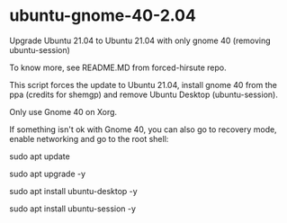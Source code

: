# ubuntu-gnome-40-2.04
Upgrade Ubuntu 21.04 to Ubuntu 21.04 with only gnome 40 (removing ubuntu-session)

To know more, see README.MD from forced-hirsute repo.

This script forces the update to Ubuntu 21.04, install gnome 40 from the ppa (credits for shemgp) and remove Ubuntu Desktop (ubuntu-session).

Only use Gnome 40 on Xorg.

If something isn't ok with Gnome 40, you can also go to recovery mode, enable networking and go to the root shell:

sudo apt update

sudo apt upgrade -y

sudo apt install ubuntu-desktop -y

sudo apt install ubuntu-session -y
